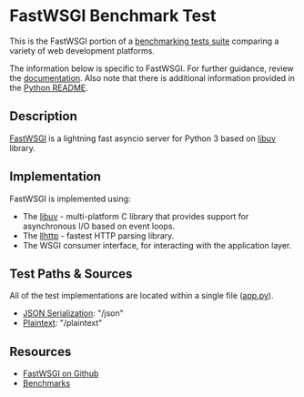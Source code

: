 # FastWSGI Benchmark Test

This is the FastWSGI portion of a [benchmarking tests suite](../../)
comparing a variety of web development platforms.

The information below is specific to FastWSGI. For further guidance,
review the [documentation](https://github.com/KhulnaSoft/BenchWeb/wiki).
Also note that there is additional information provided in
the [Python README](../).

## Description

[FastWSGI](https://github.com/jamesroberts/fastwsgi) is a lightning fast
asyncio server for Python 3 based on [libuv](https://github.com/libuv/libuv) library.

## Implementation

FastWSGI is implemented using:

* The [libuv](https://github.com/libuv/libuv) - multi-platform C library that provides support for asynchronous I/O based on event loops.
* The [llhttp](https://github.com/nodejs/llhttp) - fastest HTTP parsing library.
* The WSGI consumer interface, for interacting with the application layer.

## Test Paths & Sources

All of the test implementations are located within a single file ([app.py](app.py)).

* [JSON Serialization](app.py): "/json"
* [Plaintext](app.py): "/plaintext"

## Resources

* [FastWSGI on Github](https://github.com/jamesroberts/fastwsgi)
* [Benchmarks](https://github.com/jamesroberts/fastwsgi/blob/main/performance_benchmarks/PERFORMANCE.md)
